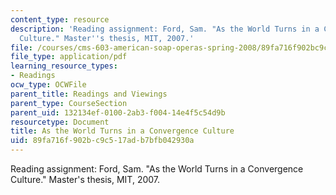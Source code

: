 ```yaml
---
content_type: resource
description: 'Reading assignment: Ford, Sam. "As the World Turns in a Convergence
  Culture." Master''s thesis, MIT, 2007.'
file: /courses/cms-603-american-soap-operas-spring-2008/89fa716f902bc9c517adb7bfb042930a_samford2007.pdf
file_type: application/pdf
learning_resource_types:
- Readings
ocw_type: OCWFile
parent_title: Readings and Viewings
parent_type: CourseSection
parent_uid: 132134ef-0100-2ab3-f004-14e4f5c54d9b
resourcetype: Document
title: As the World Turns in a Convergence Culture
uid: 89fa716f-902b-c9c5-17ad-b7bfb042930a
---
```

Reading assignment: Ford, Sam. "As the World Turns in a Convergence Culture." Master's thesis, MIT, 2007.

